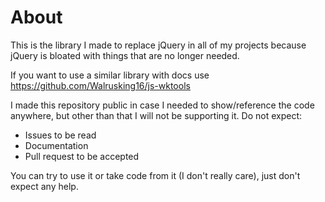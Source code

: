 # About
This is the library I made to replace jQuery in all of my projects because jQuery is bloated with things that are no longer needed.

If you want to use a similar library with docs use https://github.com/Walrusking16/js-wktools

I made this repository public in case I needed to show/reference the code anywhere, but other than that I will not be supporting it. Do not expect:

- Issues to be read
- Documentation
- Pull request to be accepted

You can try to use it or take code from it (I don't really care), just don't expect any help.